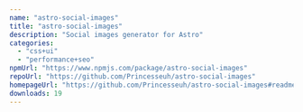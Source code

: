 ```yaml
---
name: "astro-social-images"
title: "astro-social-images"
description: "Social images generator for Astro"
categories:
  - "css+ui"
  - "performance+seo"
npmUrl: "https://www.npmjs.com/package/astro-social-images"
repoUrl: "https://github.com/Princesseuh/astro-social-images"
homepageUrl: "https://github.com/Princesseuh/astro-social-images#readme"
downloads: 19
---
```

